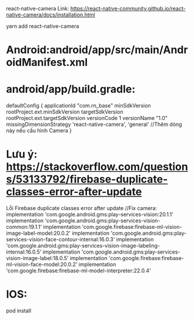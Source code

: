 react-native-camera
Link: https://react-native-community.github.io/react-native-camera/docs/installation.html

yarn add react-native-camera

# Android:android/app/src/main/AndroidManifest.xml

<!-- Required -->
<uses-permission android:name="android.permission.CAMERA" />

<!-- Include this only if you are planning to use the camera roll -->
<uses-permission android:name="android.permission.READ_EXTERNAL_STORAGE" />
<uses-permission android:name="android.permission.WRITE_EXTERNAL_STORAGE" />

<!-- Include this only if you are planning to use the microphone for video recording -->
<uses-permission android:name="android.permission.RECORD_AUDIO"/>

# android/app/build.gradle:

defaultConfig {
applicationId "com.rn_base"
minSdkVersion rootProject.ext.minSdkVersion
targetSdkVersion rootProject.ext.targetSdkVersion
versionCode 1
versionName "1.0"
missingDimensionStrategy 'react-native-camera', 'general' //Thêm dòng này nếu cấu hình Camera
}

# Lưu ý: https://stackoverflow.com/questions/53133792/firebase-duplicate-classes-error-after-update
Lỗi Firebase duplicate classes error after update
    //Fix camera:
    implementation 'com.google.android.gms:play-services-vision:20.1.1'
    implementation 'com.google.android.gms:play-services-vision-common:19.1.1'
    implementation 'com.google.firebase:firebase-ml-vision-image-label-model:20.0.2'
    implementation 'com.google.android.gms:play-services-vision-face-contour-internal:16.0.3'
    implementation 'com.google.android.gms:play-services-vision-image-labeling-internal:16.0.5'
    implementation 'com.google.android.gms:play-services-vision-image-label:18.0.5'
    implementation 'com.google.firebase:firebase-ml-vision-face-model:20.0.2'
    implementation 'com.google.firebase:firebase-ml-model-interpreter:22.0.4'


# IOS:

pod install
